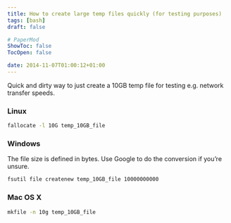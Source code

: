 ```yaml
---
title: How to create large temp files quickly (for testing purposes)
tags: [bash]
draft: false

# PaperMod
ShowToc: false
TocOpen: false

date: 2014-11-07T01:00:12+01:00
---
```


Quick and dirty way to just create a 10GB temp file for testing e.g. network transfer speeds.



### Linux

```bash
fallocate -l 10G temp_10GB_file
```

### Windows

The file size is defined in bytes. Use Google to do the conversion if you’re unsure.

```bat
fsutil file createnew temp_10GB_file 10000000000
```


### Mac OS X

```bash
mkfile -n 10g temp_10GB_file
```
